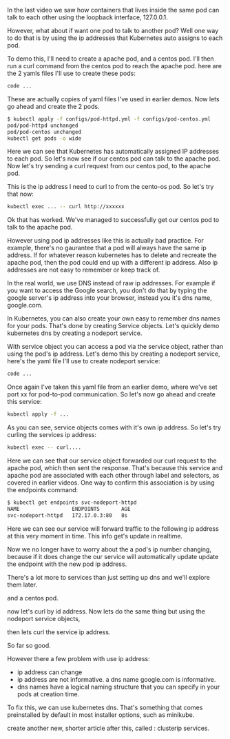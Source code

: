 In the last video we saw how containers that lives inside the same pod can talk to each other using the loopback interface, 127.0.0.1. 

However, what about if want one pod to talk to another pod? Well one way to do that is by using the ip addresses that Kubernetes auto assigns to each pod.  


To demo this, I'll need to create a apache pod, and a centos pod. I'll then run a curl command from the centos pod to reach the apache pod. here are the 2 yamls files I'll use to create these pods:

```bash
code ... 
```

These are actually copies of yaml files I've used in earlier demos. Now lets go ahead and create the 2 pods.  



```bash
$ kubectl apply -f configs/pod-httpd.yml -f configs/pod-centos.yml
pod/pod-httpd unchanged
pod/pod-centos unchanged
kubectl get pods -o wide
```

Here we can see that Kubernetes has automatically assigned IP addresses to each pod. So let's now see if our centos pod can talk to the apache pod. Now let's try sending a curl request from our centos pod, to the apache pod.  

This is the ip address I need to curl to from the cento-os pod. So let's try that now:


```bash
kubectl exec ... -- curl http://xxxxxx
```

Ok that has worked. We've managed to successfully get our centos pod to talk to the apache pod. 

However using pod ip addresses like this is actually bad practice. For example, there's no gaurantee that a pod will always have the same ip address. If for whatever reason kubernetes has to delete and recreate the apache pod, then the pod could end up with a different ip address. Also ip addresses are not easy to remember or keep track of. 

In the real world, we use DNS instead of raw ip addresses. For example if you want to access the Google search, you don't do that by typing the google server's ip address into your browser, instead you it's dns name, google.com. 

In Kubernetes, you can also create your own easy to remember dns names for your pods. That's done by creating Service objects. Let's quickly demo kubernetes dns by creating a nodeport service. 







With service object you can access a pod via the service object, rather than using the pod's ip address. Let's demo this by creating a nodeport service, here's the yaml file I'll use to create nodeport service:

```bash
code ...
```

Once again I've taken this yaml file from an earlier demo, where we've set port xx for pod-to-pod communication. So let's now go ahead and create this service:


```bash
kubectl apply -f ...
```

As you can see, service objects comes with it's own ip address. So let's try curling the services ip address:

```bash
kubectl exec -- curl....
```

Here we can see that our service object forwarded our curl request to the apache pod, which then sent the response. That's because this service and apache pod are associated with each other through label and selectors, as covered in earlier videos. One way to confirm this association is by using the endpoints command:

```bash
$ kubectl get endpoints svc-nodeport-httpd
NAME                 ENDPOINTS       AGE
svc-nodeport-httpd   172.17.0.3:80   8s
```

Here we can see our service will forward traffic to the following ip address at this very moment in time. This info get's update in realtime. 

Now we no longer have to worry about the a pod's ip number changing, because if it does change the our service will automatically update update the endpoint with the new pod ip address. 




There's a lot more to services than just setting up dns and we'll explore them later. 



and a centos pod. 

now let's curl by id address. Now lets do the same thing but using the nodeport service objects, 

then lets curl the service ip address. 

So far so good. 

However there a few problem with use ip address:

- ip address can change
- ip address are not informative. a dns name google.com is informative. 
- dns names have a logical naming structure that you can specify in your pods at creation time.  

To fix this, we can use kubernetes dns. That's something that comes preinstalled by default in most installer options, such as minikube. 

create another new, shorter article after this, called : clusterip services. 
